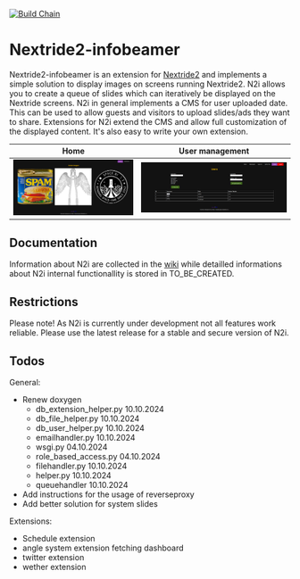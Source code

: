 [![Build Chain](https://github.com/HackerspaceBielefeld/Nextride2-infobeamer/actions/workflows/ci.yml/badge.svg)](https://github.com/HackerspaceBielefeld/Nextride2-infobeamer/actions/workflows/ci.yml)

# Nextride2-infobeamer
Nextride2-infobeamer is an extension for [Nextride2](https://github.com/HackerspaceBielefeld/Nextride2) and implements a simple solution to display images on screens running Nextride2. N2i allows you to create a queue of slides which can iteratively be displayed on the Nextride screens. N2i in general implements a CMS for user uploaded date. This can be used to allow guests and visitors to upload slides/ads they want to share. Extensions for N2i extend the CMS and allow full customization of the displayed content. It's also easy to write your own extension.

| Home       | User management |
|------------|-----------------|
| <img src="assets/home.png" width="1920"/> | <img src="assets/management_users.png" width="1920"/> |

## Documentation
Information about N2i are collected in the [wiki](https://github.com/HackerspaceBielefeld/Nextride2-infobeamer/wiki)
while detailled informations about N2i internal functionallity is stored in TO_BE_CREATED.

## Restrictions
Please note! As N2i is currently under development not all features work reliable.
Please use the latest release for a stable and secure version of N2i.

## Todos
General:
* Renew doxygen
    * db_extension_helper.py 10.10.2024
    * db_file_helper.py 10.10.2024
    * db_user_helper.py 10.10.2024
    * emailhandler.py 10.10.2024
    * wsgi.py 04.10.2024
    * role_based_access.py 04.10.2024
    * filehandler.py 10.10.2024
    * helper.py 10.10.2024
    * queuehandler 10.10.2024
* Add instructions for the usage of reverseproxy
* Add better solution for system slides

Extensions:
* Schedule extension
* angle system extension fetching dashboard
* twitter extension
* wether extension
